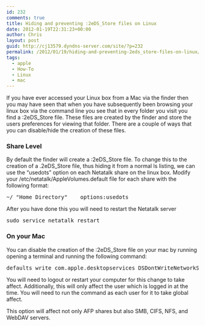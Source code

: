 ```yaml
---
id: 232
comments: true
title: Hiding and preventing :2eDS_Store files on Linux
date: 2012-01-19T22:31:23+00:00
author: Chris
layout: post
guid: http://cj13579.dyndns-server.com/site/?p=232
permalink: /2012/01/19/hiding-and-preventing-2eds_store-files-on-linux/
tags:
  - apple
  - How-To
  - Linux
  - mac
---
```

If you have ever accessed your Linux box from a Mac via the finder then you may have seen that when you have subsequently been browsing your linux box via the command line you see that in every folder you visit you find a :2eDS_Store file. These files are created by the finder and store the users preferences for viewing that folder. There are a couple of ways that you can disable/hide the creation of these files.<!--more-->

### Share Level

By default the finder will create a :2eDS\_Store file. To change this to the creation of a .2eDS\_Store file, thus hiding it from a normal ls listing, we can use the &#8220;usedots&#8221; option on each Netatalk share on the linux box. Modify your /etc/netatalk/AppleVolumes.default file for each share with the following format:

<pre>~/	"Home Directory" 	options:usedots</pre>

After you have done this you will need to restart the Netatalk server

<pre>sudo service netatalk restart</pre>

### On your Mac

You can disable the creation of the :2eDS_Store file on your mac by running opening a terminal and running the following command:

<pre>defaults write com.apple.desktopservices DSDontWriteNetworkStores true</pre>

You will need to logout or restart your computer for this change to take affect. Additionally, this will only affect the user which is logged in at the time. You will need to run the command as each user for it to take global affect.

This option will affect not only AFP shares but also SMB, CIFS, NFS, and WebDAV servers.
